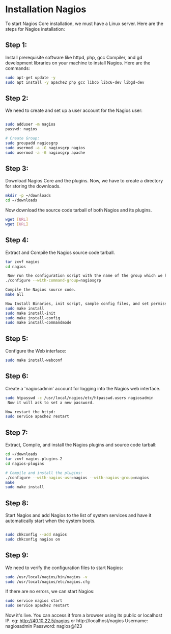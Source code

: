 # Installation Nagios

To start Nagios Core installation, we must have a Linux server. Here are the steps for Nagios installation:

## Step 1:

Install prerequisite software like httpd, php, gcc Compiler, and gd development libraries on your machine to install Nagios.
Here are the commands:
```bash
sudo apt-get update -y
sudo apt install -y apache2 php gcc libc6 libc6-dev libgd-dev
```
## Step 2:
We need to create and set up a user account for the Nagios user:
```bash

sudo adduser -m nagios
passwd: nagios

# Create Group:
sudo groupadd nagiosgrp
sudo usermod -a -G nagiosgrp nagios
sudo usermod -a -G nagiosgrp apache
```
## Step 3:
Download Nagios Core and the plugins. Now, we have to create a directory for storing the downloads.
```bash
mkdir -p ~/downloads
cd ~/downloads
```
Now download the source code tarball of both Nagios and its plugins.
```bash
wget [URL]
wget [URL]
```

## Step 4:
Extract and Compile the Nagios source code tarball.
```bash
tar zxvf nagios
cd nagios

 Now run the configuration script with the name of the group which we have created in the previous step.
./configure --with-command-group=nagiosgrp

Compile the Nagios source code.
make all

Now Install Binaries, init script, sample config files, and set permissions on the external command directory.
sudo make install  
sudo make install-init
sudo make install-config
sudo make install-commandmode

```
## Step 5:
Configure the Web interface:
```bash
sudo make install-webconf
```
## Step 6:
Create a 'nagiosadmin' account for logging into the Nagios web interface.
```bash
sudo htpasswd -c /usr/local/nagios/etc/htpasswd.users nagiosadmin
 Now it will ask to set a new password.

Now restart the httpd:
sudo service apache2 restart
```
## Step 7:
Extract, Compile, and install the Nagios plugins and source code tarball:
``` bash
cd ~/downloads
tar zxvf nagios-plugins-2
cd nagios-plugins

# Compile and install the plugins:
./configure --with-nagios-usr=nagios --with-nagios-group=nagios
make
sudo make install
```
## Step 8:

Start Nagios and add Nagios to the list of system services and have it automatically start when the system boots.
``` bash

sudo chkconfig --add nagios
sudo chkconfig nagios on
```
## Step 9:
We need to verify the configuration files to start Nagios:
``` bash
sudo /usr/local/nagios/bin/nagios -v 
sudo /usr/local/nagios/etc/nagios.cfg
```
If there are no errors, we can start Nagios:

```bash
sudo service nagios start
sudo service apache2 restart
```

Now it's live. You can access it from a browser using its public or localhost IP.
eg: http://40.10.22.5/nagios or http://localhost/nagios
Username: nagiosadmin
Password: nagios@123

